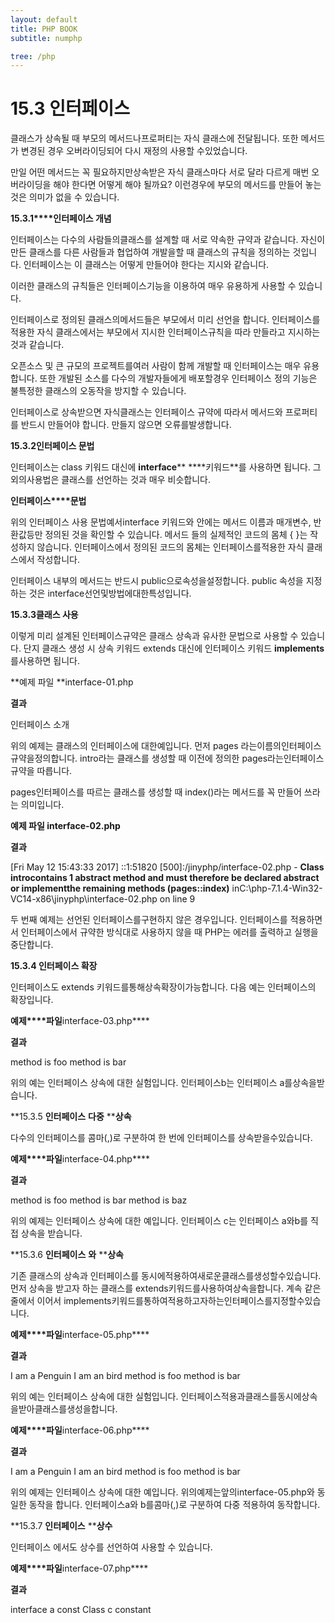 ```yaml
---
layout: default
title: PHP BOOK
subtitle: numphp

tree: /php
---
```


# 15.3 인터페이스

 

클래스가 상속될 때 부모의 메서드나프로퍼티는 자식 클래스에 전달됩니다. 또한 메서드가 변경된 경우 오버라이딩되어 다시 재정의 사용할 수있었습니다.

 

만일 어떤 메서드는 꼭 필요하지만상속받은 자식 클래스마다 서로 달라 다르게 매번 오버라이딩을 해야 한다면 어떻게 해야 될까요? 이런경우에 부모의 메서드를 만들어 놓는 것은 의미가 없을 수 있습니다.

 

 

**15.3.1****인터페이스 개념**

인터페이스는 다수의 사람들의클래스를 설계할 때 서로 약속한 규약과 같습니다. 자신이 만든 클래스를 다른 사람들과 협업하여 개발을할 때 클래스의 규칙을 정의하는 것입니다. 인터페이스는 이 클래스는 어떻게 만들어야 한다는 지시와 같습니다.

 

이러한 클래스의 규칙들은 인터페이스기능을 이용하여 매우 유용하게 사용할 수 있습니다. 

 

인터페이스로 정의된 클래스의메서드들은 부모에서 미리 선언을 합니다. 인터페이스를 적용한 자식 클래스에서는 부모에서 지시한 인터페이스규칙을 따라 만들라고 지시하는 것과 같습니다.

 

 

 

오픈소스 및 큰 규모의 프로젝트를여러 사람이 함께 개발할 때 인터페이스는 매우 유용합니다. 또한 개발된 소스를 다수의 개발자들에게 배포할경우 인터페이스 정의 기능은 불특정한 클래스의 오동작을 방지할 수 있습니다.

 

인터페이스로 상속받으면 자식클래스는 인터페이스 규약에 따라서 메서드와 프로퍼티를 반드시 만들어야 합니다. 만들지 않으면 오류를발생합니다.

 

**15.3.2****인터페이스 문법******

 

인터페이스는 class 키워드 대신에 **interface**** ****키워드**를 사용하면 됩니다. 그 외의사용법은 클래스를 선언하는 것과 매우 비슷합니다.

  

**인터페이스****문법**

 

위의 인터페이스 사용 문법예서interface 키워드와 안에는 메서드 이름과 매개변수, 반환값등만 정의된 것을 확인할 수 있습니다. 메서드 들의 실제적인 코드의 몸체 { }는 작성하지 않습니다. 인터페이스에서 정의된 코드의 몸체는 인터페이스를적용한 자식 클래스에서 작성합니다.

 

인터페이스 내부의 메서드는 반드시 public으로속성을설정합니다. public 속성을 지정하는 것은 interface선언및방법에대한특성입니다. 

 

**15.3.3****클래스 사용******

 

이렇게 미리 설계된 인터페이스규약은 클래스 상속과 유사한 문법으로 사용할 수 있습니다. 단지 클래스 생성 시 상속 키워드 extends 대신에 인터페이스 키워드 **implements** 를사용하면 됩니다.

**예제 파일 **interface-01.php

 

**결과**

인터페이스 소개 

 

위의 예제는 클래스의 인터페이스에 대한예입니다. 먼저 pages 라는이름의인터페이스규약을정의합니다. intro라는 클래스를 생성할 때 이전에 정의한 pages라는인터페이스 규약을 따릅니다.

 

pages인터페이스를 따르는 클래스를 생성할 때 index()라는 메서드를 꼭 만들어 쓰라는 의미입니다. 

 

**예제 파일 **interface-02.php****

 

**결과**

[Fri May 12 15:43:33 2017] ::1:51820 [500]:/jinyphp/interface-02.php - **Class introcontains 1 abstract method and must therefore be declared abstract or implementthe remaining methods (pages::index)** inC:\php-7.1.4-Win32-VC14-x86\jinyphp\interface-02.php on line 9

 

두 번째 예제는 선언된 인터페이스를구현하지 않은 경우입니다. 인터페이스를 적용하면서 인터페이스에서 규약한 방식대로 사용하지 않을 때 PHP는 에러를 출력하고 실행을 중단합니다. 

 

**15.3.4 ****인터페이스**** ****확장******

인터페이스도 extends 키워드를통해상속확장이가능합니다. 다음 예는 인터페이스의 확장입니다.

 

**예제****파일**interface-03.php****

 

**결과**

method is foo 
method is bar

 

위의 예는 인터페이스 상속에 대한 실험입니다. 인터페이스b는 인터페이스 a를상속을받습니다.

 

 

**15.3.5 ****인터페이스**** ****다중**** ****상속**

다수의 인터페이스를 콤마(,)로 구분하여 한 번에 인터페이스를 상속받을수있습니다.

 

**예제****파일**interface-04.php****

 

**결과**

method is foo 
method is bar 
method is baz

 

위의 예제는 인터페이스 상속에 대한 예입니다. 인터페이스 c는 인터페이스 a와b를 직접 상속을 받습니다.

 

 

**15.3.6 ****인터페이스**** ****와**** ****상속**

기존 클래스의 상속과 인터페이스를 동시에적용하여새로운클래스를생성할수있습니다. 먼저 상속을 받고자 하는 클래스를 extends키워드를사용하여상속을합니다. 계속 같은 줄에서 이어서 implements키워드를통하여적용하고자하는인터페이스를지정할수있습니다.

 

**예제****파일**interface-05.php****

 

**결과**

I am a Penguin 
I am an bird 
method is foo 
method is bar

 

위의 예는 인터페이스 상속에 대한 실험입니다. 인터페이스적용과클래스를동시에상속을받아클래스를생성을합니다.

 

**예제****파일**interface-06.php****

 

**결과**

I am a Penguin 
I am an bird 
method is foo 
method is bar

 

위의 예제는 인터페이스 상속에 대한 예입니다. 위의예제는앞의interface-05.php와 동일한 동작을 합니다. 인터페이스a와 b를콤마(,)로 구분하여 다중 적용하여 동작합니다.

 

**15.3.7 ****인터페이스**** ****상수**

인터페이스 에서도 상수를 선언하여 사용할 수 있습니다.

 

**예제****파일**interface-07.php****

 

**결과**

interface a const
Class c constant

 


